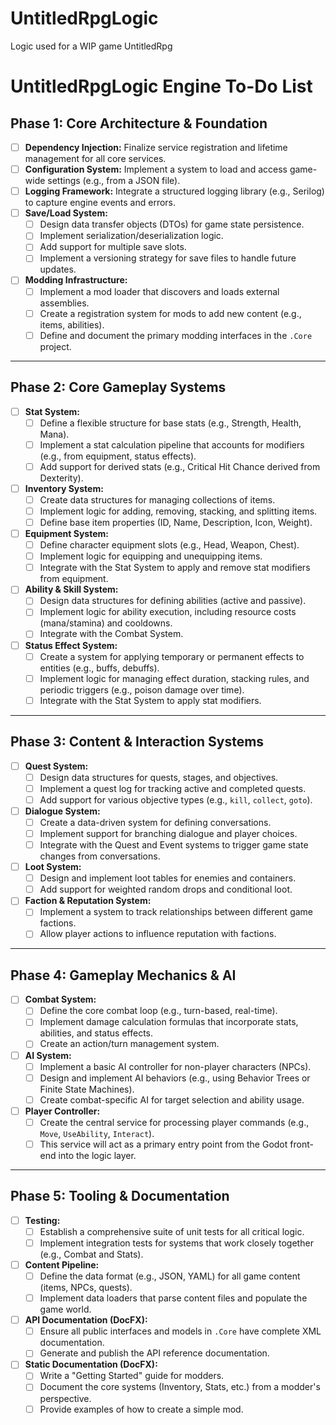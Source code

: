 # UntitledRpgLogic

Logic used for a WIP game UntitledRpg


# UntitledRpgLogic Engine To-Do List

## Phase 1: Core Architecture & Foundation

- [ ] **Dependency Injection:** Finalize service registration and lifetime management for all core services.
- [ ] **Configuration System:** Implement a system to load and access game-wide settings (e.g., from a JSON file).
- [ ] **Logging Framework:** Integrate a structured logging library (e.g., Serilog) to capture engine events and errors.
- [ ] **Save/Load System:**
    - [ ] Design data transfer objects (DTOs) for game state persistence.
    - [ ] Implement serialization/deserialization logic.
    - [ ] Add support for multiple save slots.
    - [ ] Implement a versioning strategy for save files to handle future updates.
- [ ] **Modding Infrastructure:**
    - [ ] Implement a mod loader that discovers and loads external assemblies.
    - [ ] Create a registration system for mods to add new content (e.g., items, abilities).
    - [ ] Define and document the primary modding interfaces in the `.Core` project.

---

## Phase 2: Core Gameplay Systems

- [ ] **Stat System:**
    - [ ] Define a flexible structure for base stats (e.g., Strength, Health, Mana).
    - [ ] Implement a stat calculation pipeline that accounts for modifiers (e.g., from equipment, status effects).
    - [ ] Add support for derived stats (e.g., Critical Hit Chance derived from Dexterity).
- [ ] **Inventory System:**
    - [ ] Create data structures for managing collections of items.
    - [ ] Implement logic for adding, removing, stacking, and splitting items.
    - [ ] Define base item properties (ID, Name, Description, Icon, Weight).
- [ ] **Equipment System:**
    - [ ] Define character equipment slots (e.g., Head, Weapon, Chest).
    - [ ] Implement logic for equipping and unequipping items.
    - [ ] Integrate with the Stat System to apply and remove stat modifiers from equipment.
- [ ] **Ability & Skill System:**
    - [ ] Design data structures for defining abilities (active and passive).
    - [ ] Implement logic for ability execution, including resource costs (mana/stamina) and cooldowns.
    - [ ] Integrate with the Combat System.
- [ ] **Status Effect System:**
    - [ ] Create a system for applying temporary or permanent effects to entities (e.g., buffs, debuffs).
    - [ ] Implement logic for managing effect duration, stacking rules, and periodic triggers (e.g., poison damage over time).
    - [ ] Integrate with the Stat System to apply stat modifiers.

---

## Phase 3: Content & Interaction Systems

- [ ] **Quest System:**
    - [ ] Design data structures for quests, stages, and objectives.
    - [ ] Implement a quest log for tracking active and completed quests.
    - [ ] Add support for various objective types (e.g., `kill`, `collect`, `goto`).
- [ ] **Dialogue System:**
    - [ ] Create a data-driven system for defining conversations.
    - [ ] Implement support for branching dialogue and player choices.
    - [ ] Integrate with the Quest and Event systems to trigger game state changes from conversations.
- [ ] **Loot System:**
    - [ ] Design and implement loot tables for enemies and containers.
    - [ ] Add support for weighted random drops and conditional loot.
- [ ] **Faction & Reputation System:**
    - [ ] Implement a system to track relationships between different game factions.
    - [ ] Allow player actions to influence reputation with factions.

---

## Phase 4: Gameplay Mechanics & AI

- [ ] **Combat System:**
    - [ ] Define the core combat loop (e.g., turn-based, real-time).
    - [ ] Implement damage calculation formulas that incorporate stats, abilities, and status effects.
    - [ ] Create an action/turn management system.
- [ ] **AI System:**
    - [ ] Implement a basic AI controller for non-player characters (NPCs).
    - [ ] Design and implement AI behaviors (e.g., using Behavior Trees or Finite State Machines).
    - [ ] Create combat-specific AI for target selection and ability usage.
- [ ] **Player Controller:**
    - [ ] Create the central service for processing player commands (e.g., `Move`, `UseAbility`, `Interact`).
    - [ ] This service will act as a primary entry point from the Godot front-end into the logic layer.

---

## Phase 5: Tooling & Documentation

- [ ] **Testing:**
    - [ ] Establish a comprehensive suite of unit tests for all critical logic.
    - [ ] Implement integration tests for systems that work closely together (e.g., Combat and Stats).
- [ ] **Content Pipeline:**
    - [ ] Define the data format (e.g., JSON, YAML) for all game content (items, NPCs, quests).
    - [ ] Implement data loaders that parse content files and populate the game world.
- [ ] **API Documentation (DocFX):**
    - [ ] Ensure all public interfaces and models in `.Core` have complete XML documentation.
    - [ ] Generate and publish the API reference documentation.
- [ ] **Static Documentation (DocFX):**
    - [ ] Write a "Getting Started" guide for modders.
    - [ ] Document the core systems (Inventory, Stats, etc.) from a modder's perspective.
    - [ ] Provide examples of how to create a simple mod.